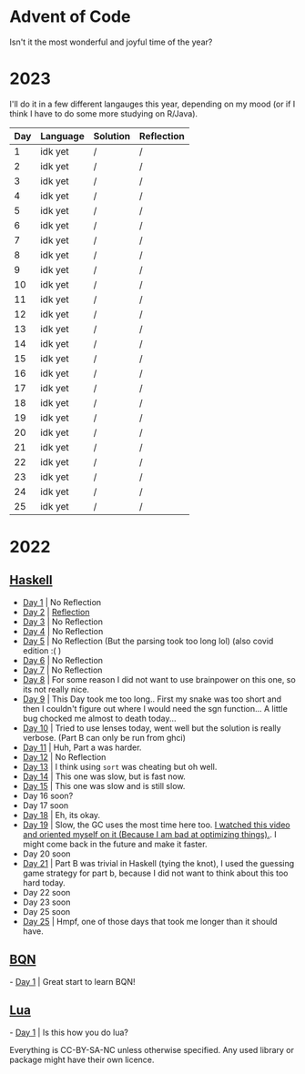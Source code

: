 # Advent of Code

Isn't it the most wonderful and joyful time of the year?

# 2023

I'll do it in a few different langauges this year, depending on my mood (or if I think I have to do some more studying on R/Java).

| Day | Language | Solution | Reflection |
|-----|----------|----------|------------|
| 1   | idk yet  | /        | /          |
| 2   | idk yet  | /        | /          |
| 3   | idk yet  | /        | /          |
| 4   | idk yet  | /        | /          |
| 5   | idk yet  | /        | /          |
| 6   | idk yet  | /        | /          |
| 7   | idk yet  | /        | /          |
| 8   | idk yet  | /        | /          |
| 9   | idk yet  | /        | /          |
| 10  | idk yet  | /        | /          |
| 11  | idk yet  | /        | /          |
| 12  | idk yet  | /        | /          |
| 13  | idk yet  | /        | /          |
| 14  | idk yet  | /        | /          |
| 15  | idk yet  | /        | /          |
| 16  | idk yet  | /        | /          |
| 17  | idk yet  | /        | /          |
| 18  | idk yet  | /        | /          |
| 19  | idk yet  | /        | /          |
| 20  | idk yet  | /        | /          |
| 21  | idk yet  | /        | /          |
| 22  | idk yet  | /        | /          |
| 23  | idk yet  | /        | /          |
| 24  | idk yet  | /        | /          |
| 25  | idk yet  | /        | /          |

# 2022

## [Haskell](https://github.com/0xmycf/Advent-of-code/blob/main/2022/aoc22)

- [Day 1](https://github.com/0xmycf/Advent-of-code/blob/main/2022/aoc22/src/Days/DayOne.hs) | No Reflection
- [Day 2](https://github.com/0xmycf/Advent-of-code/blob/main/2022/aoc22/src/Days/DayTwo.hs) | [Reflection](https://github.com/0xmycf/Advent-of-code/blob/main/2022/aoc22/reflection/day2.md)
- [Day 3](https://github.com/0xmycf/Advent-of-code/blob/main/2022/aoc22/src/Days/Day03.hs)  | No Reflection
- [Day 4](https://github.com/0xmycf/Advent-of-code/blob/main/2022/aoc22/src/Days/Day04.hs)  | No Reflection
- [Day 5](https://github.com/0xmycf/Advent-of-code/blob/main/2022/aoc22/src/Days/Day05.hs)  | No Reflection (But the parsing took too long lol) (also covid edition :(  )
- [Day 6](https://github.com/0xmycf/Advent-of-code/blob/main/2022/aoc22/src/Days/Day06.hs)  | No Reflection
- [Day 7](https://github.com/0xmycf/Advent-of-code/blob/main/2022/aoc22/src/Days/Day07.hs)  | No Reflection
- [Day 8](https://github.com/0xmycf/Advent-of-code/blob/main/2022/aoc22/src/Days/Day08.hs)  | For some reason I did not want to use brainpower on this one, so its not really nice.
- [Day 9](https://github.com/0xmycf/Advent-of-code/blob/main/2022/aoc22/src/Days/Day09.hs)  | This Day took me too long.. First my snake was too short and then I couldn't figure out where I would need the sgn function... A little bug chocked me almost to death today...
- [Day 10](https://github.com/0xmycf/Advent-of-code/blob/main/2022/aoc22/src/Days/Day10.hs)  | Tried to use lenses today, went well but the solution is really verbose. (Part B can only be run from ghci)
- [Day 11](https://github.com/0xmycf/Advent-of-code/blob/main/2022/aoc22/src/Days/Day11.hs)  | Huh, Part a was harder.
- [Day 12](https://github.com/0xmycf/Advent-of-code/blob/main/2022/aoc22/src/Days/Day12.hs)  | No Reflection
- [Day 13](https://github.com/0xmycf/Advent-of-code/blob/main/2022/aoc22/src/Days/Day13.hs)  | I think using `sort` was cheating but oh well.
- [Day 14](https://github.com/0xmycf/Advent-of-code/blob/main/2022/aoc22/src/Days/Day14.hs)  | This one was slow, but is fast now.
- [Day 15](https://github.com/0xmycf/Advent-of-code/blob/main/2022/aoc22/src/Days/Day15.hs)  | This one was slow and is still slow.
- Day 16 soon?
- Day 17 soon
- [Day 18](https://github.com/0xmycf/Advent-of-code/blob/main/2022/aoc22/src/Days/Day18.hs)  | Eh, its okay.
- [Day 19](https://github.com/0xmycf/Advent-of-code/blob/main/2022/aoc22/src/Days/Day19.hs)  | Slow, the GC uses the most time here too. [I watched this video and oriented myself on it (Because I am bad at optimizing things).](https://www.youtube.com/watch?v=5rb0vvJ7NCY&t). I might come back in the future and make it faster.
- Day 20 soon
- [Day 21](https://github.com/0xmycf/Advent-of-code/blob/main/2022/aoc22/src/Days/Day21.hs)  | Part B was trivial in Haskell (tying the knot), I used the guessing game strategy for part b, because I did not want to think about this too hard today.
- Day 22 soon
- Day 23 soon
- Day 25 soon
- [Day 25](https://github.com/0xmycf/Advent-of-code/blob/main/2022/aoc22/src/Days/Day25.hs)  | Hmpf, one of those days that took me longer than it should have.

## [BQN](https://github.com/0xmycf/Advent-of-code/blob/main/2022/bqn-22)

- [Day 1](https://github.com/0xmycf/Advent-of-code/blob/main/2022/bqn-22/day1.bqn) | Great start to learn BQN!

## [Lua](https://github.com/0xmycf/Advent-of-code/blob/main/2022/lua)

- [Day 1](https://github.com/0xmycf/Advent-of-code/blob/main/2022/lua/day1.lua) | Is this how you do lua?

Everything is CC-BY-SA-NC unless otherwise specified.
Any used library or package might have their own licence.
